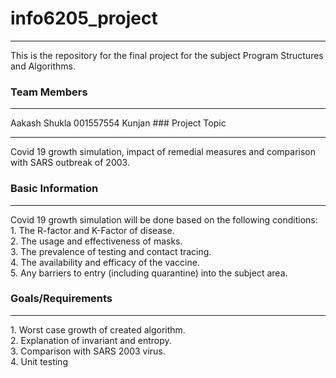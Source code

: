 # info6205_project
<hr/>
This is the repository for the final project for the subject Program Structures and Algorithms.

### Team Members
<hr/>
Aakash Shukla 001557554  Kunjan 
### Project Topic
<hr/>
Covid 19 growth simulation, impact of remedial measures and comparison with SARS outbreak of 2003. 

### Basic Information
<hr/>
Covid 19 growth simulation will be done based on the following conditions:<br/>
1. The R-factor and K-Factor of disease.<br/>
2. The usage and effectiveness of masks.<br/>
3. The prevalence of testing and contact tracing.<br/>
4. The availability and efficacy of the vaccine.<br/>
5. Any barriers to entry (including quarantine) into the subject area. <br/>

### Goals/Requirements
<hr/>
1. Worst case growth of created algorithm.<br/>
2. Explanation of invariant and entropy.<br/>
3. Comparison with SARS 2003 virus.<br/>
4. Unit testing<br/>


